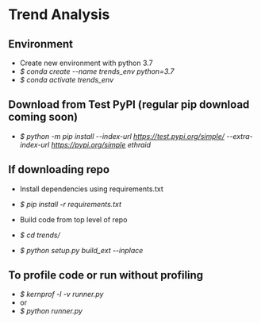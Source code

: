 
# Trend Analysis


## Environment
- Create new environment with python 3.7
- *\$ conda create --name trends_env python=3.7*
- *\$ conda activate trends_env*

## Download from Test PyPI (regular pip download coming soon)
- *\$ python -m pip install --index-url https://test.pypi.org/simple/ --extra-index-url https://pypi.org/simple ethraid*

## If downloading repo
- Install dependencies using requirements.txt 
- *\$ pip install -r requirements.txt*

- Build code from top level of repo
- *\$ cd trends/*
- *\$ python setup.py build_ext --inplace*

## To profile code or run without profiling
- *\$ kernprof -l -v runner.py*
- or
- *\$ python runner.py*
